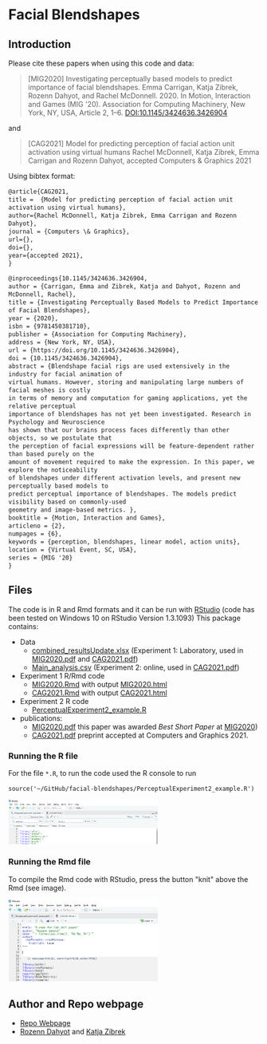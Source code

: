 # Facial Blendshapes 


## Introduction

Please cite these papers when using this code and data: 

> [MIG2020] Investigating perceptually based models to predict importance of facial blendshapes. 
Emma Carrigan, Katja Zibrek, Rozenn Dahyot, and Rachel McDonnell. 2020. 
In Motion, Interaction and Games (MIG '20). Association for Computing Machinery, 
New York, NY, USA, Article 2, 1–6. [DOI:10.1145/3424636.3426904](https://doi.org/10.1145/3424636.3426904)

and

> [CAG2021] Model for predicting perception of facial action unit activation using virtual humans
Rachel McDonnell, Katja Zibrek, Emma Carrigan and Rozenn Dahyot, accepted Computers &  Graphics 2021


Using bibtex format:


```
@article{CAG2021,
title =  {Model for predicting perception of facial action unit activation using virtual humans},
author={Rachel McDonnell, Katja Zibrek, Emma Carrigan and Rozenn Dahyot},
journal = {Computers \& Graphics},
url={},
doi={},
year={accepted 2021},
}

```

```
@inproceedings{10.1145/3424636.3426904,
author = {Carrigan, Emma and Zibrek, Katja and Dahyot, Rozenn and McDonnell, Rachel},
title = {Investigating Perceptually Based Models to Predict Importance of Facial Blendshapes},
year = {2020},
isbn = {9781450381710},
publisher = {Association for Computing Machinery},
address = {New York, NY, USA},
url = {https://doi.org/10.1145/3424636.3426904},
doi = {10.1145/3424636.3426904},
abstract = {Blendshape facial rigs are used extensively in the industry for facial animation of 
virtual humans. However, storing and manipulating large numbers of facial meshes is costly
in terms of memory and computation for gaming applications, yet the relative perceptual 
importance of blendshapes has not yet been investigated. Research in Psychology and Neuroscience
has shown that our brains process faces differently than other objects, so we postulate that 
the perception of facial expressions will be feature-dependent rather than based purely on the 
amount of movement required to make the expression. In this paper, we explore the noticeability
of blendshapes under different activation levels, and present new perceptually based models to
predict perceptual importance of blendshapes. The models predict visibility based on commonly-used 
geometry and image-based metrics. },
booktitle = {Motion, Interaction and Games},
articleno = {2},
numpages = {6},
keywords = {perception, blendshapes, linear model, action units},
location = {Virtual Event, SC, USA},
series = {MIG '20}
}
```


## Files


The code is in R and Rmd formats and it can be run with [RStudio](https://www.rstudio.com/) (code has been tested on Windows 10 on RStudio Version 1.3.1093)
This package contains:
- Data
    - [combined_resultsUpdate.xlsx](combined_resultsUpdate.xlsx)  (Experiment 1: Laboratory, used in [MIG2020.pdf](MIG2020.pdf) and [CAG2021.pdf](CAG2021.pdf))
    - [Main_analysis.csv](Main_analysis.csv) (Experiment 2: online, used in [CAG2021.pdf](CAG2021.pdf))
- Experiment 1 R/Rmd code 
	- [MIG2020.Rmd](MIG2020.Rmd)  with output [MIG2020.html](MIG2020.html) 
	- [CAG2021.Rmd](CAG2021.Rmd)  with output [CAG2021.html](CAG2021.html)
- Experiment 2 R code 
    - [PerceptualExperiment2_example.R](PerceptualExperiment2_example.R)
- publications:  
	- [MIG2020.pdf](MIG2020.pdf)  this paper was awarded *Best Short Paper*  at [MIG2020](https://computing.clemson.edu/vcl/mig2020/)) 
	-  [CAG2021.pdf](CAG2021.pdf) preprint accepted at Computers and Graphics 2021.

###  Running the R file

For the  file `*.R`, to run the code used the R console to run 

```
source('~/GitHub/facial-blendshapes/PerceptualExperiment2_example.R')
```
<img src="source.png" width="300" >

### Running the Rmd file

To compile the Rmd code with RStudio,  press  the button "knit" above the Rmd (see image). 

<img src="knit.png" width="300" >

## Author and Repo webpage 

- [Repo Webpage](https://roznn.github.io/facial-blendshapes/)
- [Rozenn Dahyot](https://roznn.github.io/) and [Katja Zibrek](https://cathrin7.github.io/)
